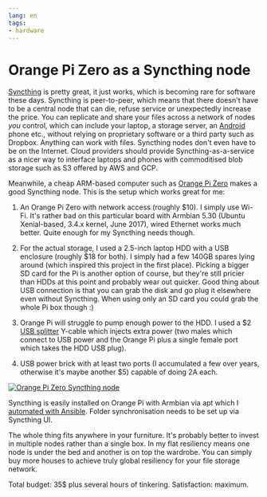 ```yaml
---
lang: en
tags:
- hardware
---
```


# Orange Pi Zero as a Syncthing node

[Syncthing][] is pretty great, it just works, which is becoming rare
for software these days. Syncthing is peer-to-peer, which means that
there doesn't have to be a central node that can die, refuse service
or unexpectedly increase the price. You can replicate and share your
files across a network of nodes *you* control, which can include your
laptop, a storage server, an [Android][] phone etc., without relying
on proprietary software or a third party such as Dropbox. Anything can
work with files. Syncthing nodes don't even have to be on the
Internet. Cloud providers should provide Syncthing-as-a-service as a
nicer way to interface laptops and phones with commoditised blob
storage such as S3 offered by AWS and GCP.

Meanwhile, a cheap ARM-based computer such as [Orange Pi Zero][opi]
makes a good Syncthing node. This is the setup which works great for
me:

1. An Orange Pi Zero with network access (roughly $10). I simply use
   Wi-Fi. It's rather bad on this particular board with Armbian 5.30
   (Ubuntu Xenial-based, 3.4.x kernel, June 2017), wired Ethernet
   works much better. Quite enough for my Syncthing needs though.

2. For the actual storage, I used a 2.5-inch laptop HDD with a USB
   enclosure (roughly $18 for both). I simply had a few 140GB spares
   lying around (which inspired this project in the first place).
   Picking a bigger SD card for the Pi is another option of course,
   but they're still pricier than HDDs at this point and probably wear
   out quicker. Good thing about USB connection is that you can grab
   the disk and go plug it elsewhere even without Syncthing. When
   using only an SD card you could grab the whole Pi box though :)

3. Orange Pi will struggle to pump enough power to the HDD. I used a
   $2 [USB splitter][usb-splitter-cable] Y-cable which injects extra
   power (two males which connect to USB power and the Orange Pi plus
   a single female port which takes the HDD USB plug).

4. USB power brick with at least two ports (I accumulated a few over
   years, otherwise it's maybe another $5) capable of doing 2A each.

<a
href="https://www.flickr.com/photos/nothingpersonal/29040829177/in/datetaken/"
title="Orange Pi Zero Syncthing node"><img
src="https://farm2.staticflickr.com/1778/29040829177_69b3fbc653.jpg"
alt="Orange Pi Zero Syncthing node"></a>

Syncthing is easily installed on Orange Pi with Armbian via apt which I
[automated with Ansible][syncthing-playbook]. Folder synchronisation
needs to be set up via Syncthing UI.

The whole thing fits anywhere in your furniture. It's probably better
to invest in multiple nodes rather than a single box. In my flat
resiliency means one node is under the bed and another is on top the
wardrobe. You can simply buy more houses to achieve truly global
resiliency for your file storage network.

Total budget: 35$ plus several hours of tinkering. Satisfaction:
maximum.

[syncthing]: https://syncthing.net/

[android]: https://play.google.com/store/apps/details?id=com.nutomic.syncthingandroid

[opi]: http://dzhus.org/en/posts/2017-09-10-orangepi.html

[syncthing-playbook]: https://github.com/dzhus/globalchypre/blob/44df280/playbooks/syncthing.yml

[usb-splitter-cable]: https://www.aliexpress.com/item/USB-2-0-A-Male-to-USB-Female-2-Double-Dual-USB-Female-Splitter-Extension-Cable/32828176439.html
